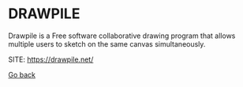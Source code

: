 # DRAWPILE
 
 Drawpile is a Free software collaborative drawing program that
 allows multiple users to sketch on the same canvas simultaneously.
 
 SITE: https://drawpile.net/

 [Go back](https://portable-linux-apps.github.io/apps.html)
